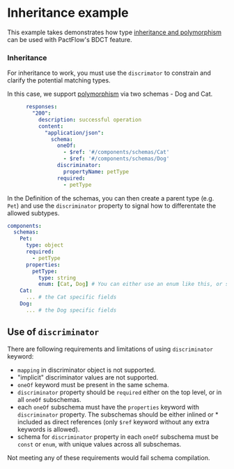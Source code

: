# Inheritance example

This example takes demonstrates how type [inheritance and polymorphism](https://swagger.io/docs/specification/data-models/inheritance-and-polymorphism/) can be used with PactFlow's BDCT feature.

### Inheritance

For inheritance to work, you must use the `discrimator` to constrain and clarify the potential matching types.

In this case, we support [polymorphism](https://spec.openapis.org/oas/v3.1.0#composition-and-inheritance-polymorphism) via two schemas - Dog and Cat.

```yml
      responses:
        "200":
          description: successful operation
          content:
            "application/json":
              schema:
                oneOf:
                  - $ref: '#/components/schemas/Cat'
                  - $ref: '#/components/schemas/Dog'
                discriminator:
                  propertyName: petType
                required:
                  - petType
```

In the Definition of the schemas, you can then create a parent type (e.g. `Pet`) and use the `discriminator` property to signal how to differentate the allowed subtypes.

```yml
components:
  schemas:
    Pet:
      type: object
      required:
        - petType
      properties:
        petType:
          type: string
          enum: [Cat, Dog] # You can either use an enum like this, or specify `const` values on the subschemas (used in the example)
    Cat:
      ... # the Cat specific fields
    Dog:
      ... # the Dog specific fields
```

## Use of `discriminator`

There are following requirements and limitations of using `discriminator` keyword:

* `mapping` in discriminator object is not supported.
* "implicit" discriminator values are not supported.
* `oneOf` keyword must be present in the same schema.
* `discriminator` property should be `required` either on the top level, or in all `oneOf` subschemas.
* each `oneOf` subschema must have the `properties` keyword with `discriminator` property. The subschemas should be either inlined or * included as direct references (only `$ref` keyword without any extra keywords is allowed).
* schema for `discriminator` property in each `oneOf` subschema must be `const` or `enum`, with unique values across all subschemas.

Not meeting any of these requirements would fail schema compilation.